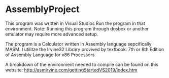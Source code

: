 # AssemblyProject
This program was written in Visual Studios
Run the program in that environment.
Note: Running this program through dosbox or another emulator
may require more advanced setup. 

The program is a Calculator written in Assembly language 
sepcifically MASM. 
I utilitze the Irvine32 Library provived by textbook:
7th or 8th Edition of Assembly Language for x86 Processors

A breakdown of the environment needed to 
compile can be found on this website:
http://asmirvine.com/gettingStartedVS2019/index.htm

